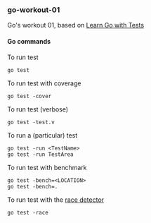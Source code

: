 ### go-workout-01 ###
Go's workout 01, based on [Learn Go with Tests](https://quii.gitbook.io/learn-go-with-tests/)

#### Go commands ####
To run test
```console
go test
```
To run test with coverage
```console
go test -cover
```
To run test (verbose)
```console
go test -test.v
```
To run a (particular) test
```console
go test -run <TestName>
go test -run TestArea
```
To run test with benchmark
```console
go test -bench=<LOCATION>
go test -bench=.
```

To run test with the [race detector](https://blog.golang.org/race-detector)
```console
go test -race
```